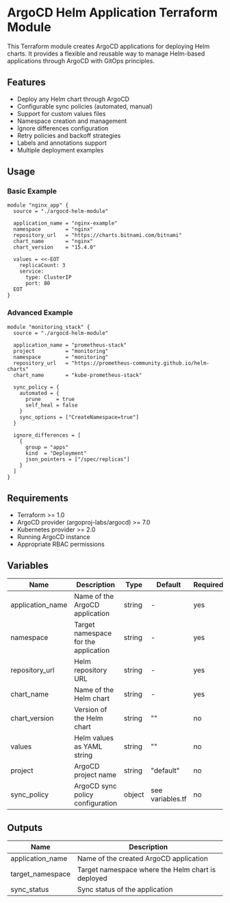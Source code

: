 # ArgoCD Helm Application Terraform Module
This Terraform module creates ArgoCD applications for deploying Helm charts. It provides a flexible and reusable way to manage Helm-based applications through ArgoCD with GitOps principles.

## Features

- Deploy any Helm chart through ArgoCD
- Configurable sync policies (automated, manual)
- Support for custom values files
- Namespace creation and management
- Ignore differences configuration
- Retry policies and backoff strategies
- Labels and annotations support
- Multiple deployment examples

## Usage

### Basic Example

```hcl
module "nginx_app" {
  source = "./argocd-helm-module"

  application_name = "nginx-example"
  namespace        = "nginx"
  repository_url   = "https://charts.bitnami.com/bitnami"
  chart_name       = "nginx"
  chart_version    = "15.4.0"

  values = <<-EOT
    replicaCount: 3
    service:
      type: ClusterIP
      port: 80
  EOT
}
```

### Advanced Example

```hcl
module "monitoring_stack" {
  source = "./argocd-helm-module"

  application_name = "prometheus-stack"
  project          = "monitoring"
  namespace        = "monitoring"
  repository_url   = "https://prometheus-community.github.io/helm-charts"
  chart_name       = "kube-prometheus-stack"

  sync_policy = {
    automated = {
      prune     = true
      self_heal = false
    }
    sync_options = ["CreateNamespace=true"]
  }

  ignore_differences = [
    {
      group = "apps"
      kind  = "Deployment"
      json_pointers = ["/spec/replicas"]
    }
  ]
}
```

## Requirements

- Terraform >= 1.0
- ArgoCD provider (argoproj-labs/argocd) >= 7.0
- Kubernetes provider >= 2.0
- Running ArgoCD instance
- Appropriate RBAC permissions

## Variables

| Name | Description | Type | Default | Required |
|------|-------------|------|---------|----------|
| application_name | Name of the ArgoCD application | string | - | yes |
| namespace | Target namespace for the application | string | - | yes |
| repository_url | Helm repository URL | string | - | yes |
| chart_name | Name of the Helm chart | string | - | yes |
| chart_version | Version of the Helm chart | string | "" | no |
| values | Helm values as YAML string | string | "" | no |
| project | ArgoCD project name | string | "default" | no |
| sync_policy | ArgoCD sync policy configuration | object | see variables.tf | no |

## Outputs

| Name | Description |
|------|-------------|
| application_name | Name of the created ArgoCD application |
| target_namespace | Target namespace where the Helm chart is deployed |
| sync_status | Sync status of the application |
